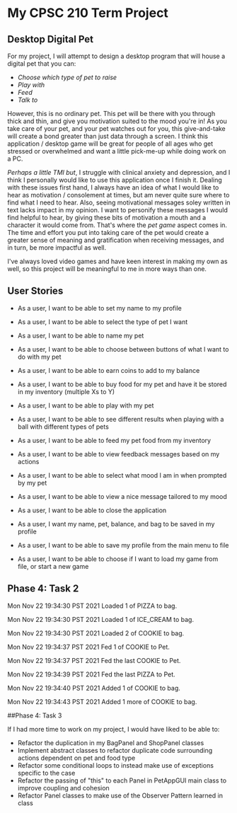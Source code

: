 # My CPSC 210 Term Project

## Desktop Digital Pet

For my project, I will attempt to design a desktop program that will
house a digital pet that you can:
- *Choose which type of pet to raise*
- *Play with*
- *Feed*
- *Talk to*

However, this is no ordinary pet. This pet will be there with you through thick and 
thin, and give you motivation suited to the mood you're in! As you take care of your pet,
and your pet watches out for you, this give-and-take will create a bond greater than
just data through a screen. I think this application
/ desktop game will be great for people of all ages who get stressed or overwhelmed
and want a little pick-me-up while doing work on a PC. 

*Perhaps a little TMI but*, I struggle with clinical anxiety and depression, and I think I personally 
would like to use this application once I finish it. Dealing with these issues first hand, I always have an idea
of what I would like to hear as motivation / consolement at times, but am never quite sure where to find
what I need to hear. Also, seeing motivational messages soley written in text
lacks impact in my opinion. I want to personify these messages I would find helpful
to hear, by giving these bits of motivation a mouth and a character it would come from. 
That's where the *pet game* aspect comes in. The time and effort you
put into taking care of the pet would create a greater sense of meaning and gratification
when receiving messages, and in turn, be more impactful as well.

I've always loved video games and have keen interest in making my own as well, so this project will be meaningful
to me in more ways than one.

## User Stories

- As a user, I want to be able to set my name to my profile
- As a user, I want to be able to select the type of pet I want
- As a user, I want to be able to name my pet
- As a user, I want to be able to choose between buttons of what I want to do with my pet
- As a user, I want to be able to earn coins to add to my balance
- As a user, I want to be able to buy food for my pet and have it be stored in my inventory (multiple Xs to Y)
- As a user, I want to be able to play with my pet
- As a user, I want to be able to see different results when playing with a ball with different types of pets
- As a user, I want to be able to feed my pet food from my inventory
- As a user, I want to be able to view feedback messages based on my actions
- As a user, I want to be able to select what mood I am in when prompted by my pet
- As a user, I want to be able to view a nice message tailored to my mood
- As a user, I want to be able to close the application
- As a user, I want my name, pet, balance, and bag to be saved in my profile

- As a user, I want to be able to save my profile from the main menu to file
- As a user, I want to be able to choose if I want to load my game from file, or start a new game


## Phase 4: Task 2

Mon Nov 22 19:34:30 PST 2021
Loaded 1 of PIZZA to bag.

Mon Nov 22 19:34:30 PST 2021
Loaded 1 of ICE_CREAM to bag.

Mon Nov 22 19:34:30 PST 2021
Loaded 2 of COOKIE to bag.

Mon Nov 22 19:34:37 PST 2021
Fed 1 of COOKIE to Pet.

Mon Nov 22 19:34:37 PST 2021
Fed the last COOKIE to Pet.

Mon Nov 22 19:34:39 PST 2021
Fed the last PIZZA to Pet.

Mon Nov 22 19:34:40 PST 2021
Added 1 of COOKIE to bag.

Mon Nov 22 19:34:43 PST 2021
Added 1 more of COOKIE to bag.

##Phase 4: Task 3

If I had more time to work on my project, I would have liked to be able to:
- Refactor the duplication in my BagPanel and ShopPanel classes
- Implement abstract classes to refactor duplicate code surrounding actions dependent on pet and food type
- Refactor some conditional loops to instead make use of exceptions specific to the case
- Refactor the passing of "this" to each Panel in PetAppGUI main class to improve coupling and cohesion
- Refactor Panel classes to make use of the Observer Pattern learned in class